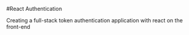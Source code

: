 #React Authentication

Creating a full-stack token authentication application with react on the front-end
